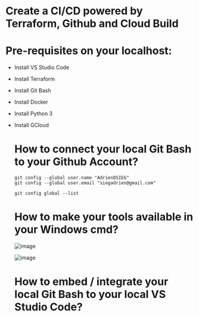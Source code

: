 # Create a CI/CD powered by Terraform, Github and Cloud Build

# Pre-requisites on your localhost: 
- Install VS Studio Code
- Install Terraform
- Install Git Bash
- Install Docker
- Install Python 3
- Install GCloud

  # How to connect your local Git Bash to your Github Account?
  ```
  git config --global user.name "AdrienDSIEG"
  git config --global user.email "siegadrien@gmail.com"

  git config global --list
  ```

  # How to make your tools available in your Windows cmd?
  
  ![image](https://github.com/user-attachments/assets/69d2c330-e571-491e-ac4a-b75296e0f416)

  ![image](https://github.com/user-attachments/assets/8216b888-2a3e-4e59-88e0-08f01ece6528)

  # How to embed / integrate your local Git Bash to your local VS Studio Code?

  

  
  
